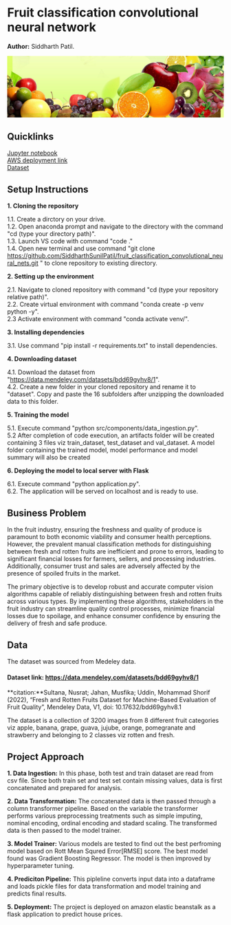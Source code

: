 # Fruit classification convolutional neural network
**Author:** Siddharth Patil.  

![image](https://github.com/SiddharthSunilPatil/fruit_classification_convolutional_neural_nets/blob/main/static/fruit_img_2.png)

## Quicklinks
[Jupyter notebook](https://github.com/SiddharthSunilPatil/fruit_classification_convolutional_neural_nets/blob/main/notebook/Fresh_Rotten_Fruit_Classification.ipynb)       
[AWS deployment link](http://trialproject-env.eba-mmr3didc.us-east-2.elasticbeanstalk.com/classify_image)  
[Dataset]( https://data.mendeley.com/datasets/bdd69gyhv8/1)

## Setup Instructions

**1. Cloning the repository**

1.1. Create a dirctory on your drive.  
1.2. Open anaconda prompt and navigate to the directory with the command "cd (type your directory path)".  
1.3. Launch VS code with command "code ."  
1.4. Open new terminal and use command "git clone https://github.com/SiddharthSunilPatil/fruit_classification_convolutional_neural_nets.git
" to clone repository to existing directory.  
 
**2. Setting up the environment**  

2.1. Navigate to cloned repository with command "cd (type your repository relative path)".  
2.2. Create virtual environment with command "conda create -p venv python -y".  
2.3  Activate environment with command "conda activate venv/".  

**3. Installing dependencies**  

3.1. Use command "pip install -r requirements.txt" to install dependencies.  

**4. Downloading dataset**

4.1. Download the dataset from "https://data.mendeley.com/datasets/bdd69gyhv8/1".  
4.2. Create a new folder in your cloned repository and rename it to "dataset". Copy and paste the 16 subfolders after unzipping the  downloaded data to this folder.    

**5. Training the model**  

5.1. Execute command "python src/components/data_ingestion.py".      
5.2  After completion of code execution, an artifacts folder will be created containing 3 files viz train_dataset, test_dataset and val_dataset. A model folder containing the trained model, model performance and model summary will also be created 

**6. Deploying the model to local server with Flask**

6.1. Execute command "python application.py".  
6.2. The application will be served on localhost and is ready to use.  

## Business Problem

In the fruit industry, ensuring the freshness and quality of produce is paramount to both economic viability and consumer health perceptions. However, the prevalent manual classification methods for distinguishing between fresh and rotten fruits are inefficient and prone to errors, leading to significant financial losses for farmers, sellers, and processing industries. Additionally, consumer trust and sales are adversely affected by the presence of spoiled fruits in the market.

The primary objective is to develop robust and accurate computer vision algorithms capable of reliably distinguishing between fresh and rotten fruits across various types. By implementing these algorithms, stakeholders in the fruit industry can streamline quality control processes, minimize financial losses due to spoilage, and enhance consumer confidence by ensuring the delivery of fresh and safe produce.

## Data

The dataset was sourced from Medeley data. 

#### Dataset link: https://data.mendeley.com/datasets/bdd69gyhv8/1

**citation:**Sultana, Nusrat; Jahan, Musfika; Uddin, Mohammad Shorif (2022), “Fresh and Rotten Fruits Dataset for Machine-Based Evaluation of Fruit Quality”, Mendeley Data, V1, doi: 10.17632/bdd69gyhv8.1

The dataset is a collection of 3200 images from 8 different fruit categories viz apple, banana, grape, guava, jujube, orange, pomegranate and strawberry and belonging to 2 classes viz rotten and fresh.

 
## Project Approach

**1. Data Ingestion:** In this phase, both test and train dataset are read from csv file. Since both train set and test set contain missing values, data is first concatenated and prepared for analysis.

**2. Data Transformation:** The concatenated data is then passed through a column transformer pipeline. Based on the variable the transformer performs various preprocessing treatments such as simple imputing, nominal encoding, ordinal encoding and stadard scaling. The transformed data is then passed to the model trainer.

**3. Model Trainer:** Various models are tested to find out the best perfroming model based on Rott Mean Squred Error[RMSE] score. The best model found was Gradient Boosting Regressor. The model is then improved by hyperparameter tuning.

**4. Prediciton Pipeline:** This pipleline converts input data into a dataframe and loads pickle files for data transformation and model training and predicts final results.

**5. Deployment:** The project is deployed on amazon elastic beanstalk as a flask application to predict house prices.








